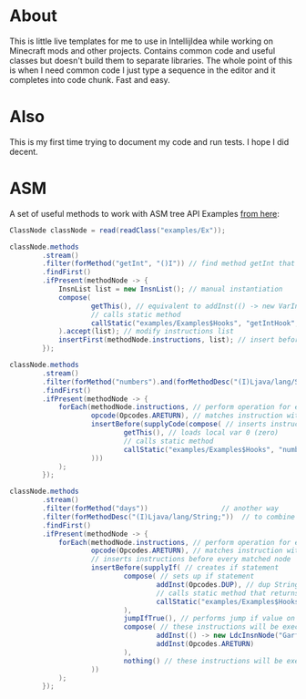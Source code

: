# About
This is little live templates for me to use in IntellijIdea while working on Minecraft mods and other projects.
Contains common code and useful classes but doesn't build them to separate libraries.
The whole point of this is when I need common code I just type a sequence in the editor and it completes into code chunk.
Fast and easy.

# Also
This is my first time trying to document my code and run tests. I hope I did decent.

# ASM
A set of useful methods to work with ASM tree API
Examples [from here](src/main/java/examples):
```java
ClassNode classNode = read(readClass("examples/Ex"));

classNode.methods
        .stream()
        .filter(forMethod("getInt", "()I")) // find method getInt that returns an int
        .findFirst()
        .ifPresent(methodNode -> {
            InsnList list = new InsnList(); // manual instantiation
            compose(
                    getThis(), // equivalent to addInst(() -> new VarInsnNode(Opcodes.ALOAD, 0))
                    // calls static method
                    callStatic("examples/Examples$Hooks", "getIntHook", "(Lexamples/Ex;)V")
            ).accept(list); // modify instructions list
            insertFirst(methodNode.instructions, list); // insert before first instruction in supplied list
        });

classNode.methods
        .stream()
        .filter(forMethod("numbers").and(forMethodDesc("(I)Ljava/lang/String;"))) // combine filters
        .findFirst()
        .ifPresent(methodNode -> {
            forEach(methodNode.instructions, // perform operation for each instruction that matched filter below
                    opcode(Opcodes.ARETURN), // matches instruction with opcode equals to ARETURN
                    insertBefore(supplyCode(compose( // inserts instructions before every matched node
                            getThis(), // loads local var 0 (zero)
                            // calls static method
                            callStatic("examples/Examples$Hooks", "numbersHook", "(Ljava/lang/String;Lexamples/Ex;)Ljava/lang/String;")
                    )))
            );
        });

classNode.methods
        .stream()
        .filter(forMethod("days"))                  // another way
        .filter(forMethodDesc("(I)Ljava/lang/String;"))  // to combine filters
        .findFirst()
        .ifPresent(methodNode -> {
            forEach(methodNode.instructions, // perform operation for each instruction that matched filter below
                    opcode(Opcodes.ARETURN), // matches instruction with opcode equals to ARETURN
                    // inserts instructions before every matched node
                    insertBefore(supplyIf( // creates if statement
                            compose( // sets up if statement
                                    addInst(Opcodes.DUP), // dup String that currently on stack
                                    // calls static method that returns boolean (integer)
                                    callStatic("examples/Examples$Hooks", "daysHook", "(Ljava/lang/String;)Z")
                            ),
                            jumpIfTrue(), // performs jump if value on stack is not equal to 0 (zero)
                            compose( // these instructions will be executed if jump wasn't made
                                    addInst(() -> new LdcInsnNode("Garfield doesn't like this day")),
                                    addInst(Opcodes.ARETURN)
                            ),
                            nothing() // these instructions will be executed if jump was made
                    ))
            );
        });
```